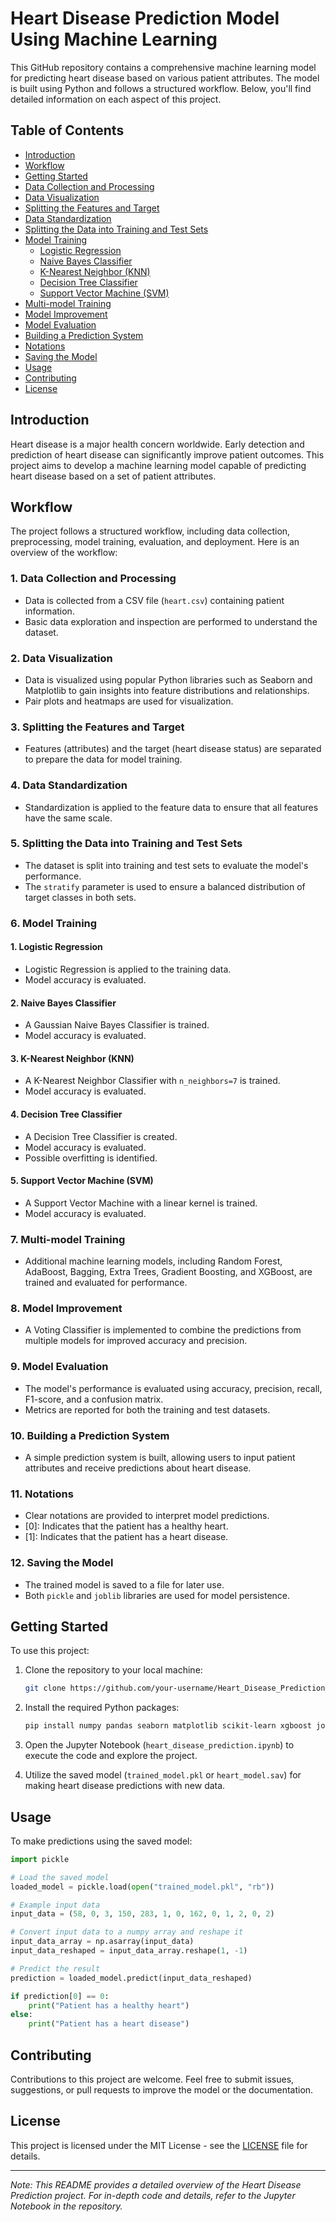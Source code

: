 # Heart Disease Prediction Model Using Machine Learning


This GitHub repository contains a comprehensive machine learning model for predicting heart disease based on various patient attributes. The model is built using Python and follows a structured workflow. Below, you'll find detailed information on each aspect of this project.

## Table of Contents

- [Introduction](#introduction)
- [Workflow](#workflow)
- [Getting Started](#getting-started)
- [Data Collection and Processing](#data-collection-and-processing)
- [Data Visualization](#data-visualization)
- [Splitting the Features and Target](#splitting-the-features-and-target)
- [Data Standardization](#data-standardization)
- [Splitting the Data into Training and Test Sets](#splitting-the-data-into-training-and-test-sets)
- [Model Training](#model-training)
  - [Logistic Regression](#1-logistic-regression)
  - [Naive Bayes Classifier](#2-naive-bayes-classifier)
  - [K-Nearest Neighbor (KNN)](#3-k-nearest-neighbor-knn)
  - [Decision Tree Classifier](#4-decision-tree-classifier)
  - [Support Vector Machine (SVM)](#5-support-vector-machine-svm)
- [Multi-model Training](#multi-model-training)
- [Model Improvement](#model-improvement)
- [Model Evaluation](#model-evaluation)
- [Building a Prediction System](#building-a-prediction-system)
- [Notations](#notations)
- [Saving the Model](#saving-the-model)
- [Usage](#usage)
- [Contributing](#contributing)
- [License](#license)

## Introduction

Heart disease is a major health concern worldwide. Early detection and prediction of heart disease can significantly improve patient outcomes. This project aims to develop a machine learning model capable of predicting heart disease based on a set of patient attributes.

## Workflow

The project follows a structured workflow, including data collection, preprocessing, model training, evaluation, and deployment. Here is an overview of the workflow:

### 1. Data Collection and Processing

- Data is collected from a CSV file (`heart.csv`) containing patient information.
- Basic data exploration and inspection are performed to understand the dataset.

### 2. Data Visualization

- Data is visualized using popular Python libraries such as Seaborn and Matplotlib to gain insights into feature distributions and relationships.
- Pair plots and heatmaps are used for visualization.

### 3. Splitting the Features and Target

- Features (attributes) and the target (heart disease status) are separated to prepare the data for model training.

### 4. Data Standardization

- Standardization is applied to the feature data to ensure that all features have the same scale.

### 5. Splitting the Data into Training and Test Sets

- The dataset is split into training and test sets to evaluate the model's performance.
- The `stratify` parameter is used to ensure a balanced distribution of target classes in both sets.

### 6. Model Training

#### 1. Logistic Regression

- Logistic Regression is applied to the training data.
- Model accuracy is evaluated.

#### 2. Naive Bayes Classifier

- A Gaussian Naive Bayes Classifier is trained.
- Model accuracy is evaluated.

#### 3. K-Nearest Neighbor (KNN)

- A K-Nearest Neighbor Classifier with `n_neighbors=7` is trained.
- Model accuracy is evaluated.

#### 4. Decision Tree Classifier

- A Decision Tree Classifier is created.
- Model accuracy is evaluated.
- Possible overfitting is identified.

#### 5. Support Vector Machine (SVM)

- A Support Vector Machine with a linear kernel is trained.
- Model accuracy is evaluated.

### 7. Multi-model Training

- Additional machine learning models, including Random Forest, AdaBoost, Bagging, Extra Trees, Gradient Boosting, and XGBoost, are trained and evaluated for performance.

### 8. Model Improvement

- A Voting Classifier is implemented to combine the predictions from multiple models for improved accuracy and precision.

### 9. Model Evaluation

- The model's performance is evaluated using accuracy, precision, recall, F1-score, and a confusion matrix.
- Metrics are reported for both the training and test datasets.

### 10. Building a Prediction System

- A simple prediction system is built, allowing users to input patient attributes and receive predictions about heart disease.

### 11. Notations

- Clear notations are provided to interpret model predictions.
- [0]: Indicates that the patient has a healthy heart.
- [1]: Indicates that the patient has a heart disease.

### 12. Saving the Model

- The trained model is saved to a file for later use.
- Both `pickle` and `joblib` libraries are used for model persistence.

## Getting Started

To use this project:

1. Clone the repository to your local machine:

   ```bash
   git clone https://github.com/your-username/Heart_Disease_Prediction_model_using_Machine_Learning.git
   ```

2. Install the required Python packages:

   ```bash
   pip install numpy pandas seaborn matplotlib scikit-learn xgboost joblib
   ```

3. Open the Jupyter Notebook (`heart_disease_prediction.ipynb`) to execute the code and explore the project.

4. Utilize the saved model (`trained_model.pkl` or `heart_model.sav`) for making heart disease predictions with new data.

## Usage

To make predictions using the saved model:

```python
import pickle

# Load the saved model
loaded_model = pickle.load(open("trained_model.pkl", "rb"))

# Example input data
input_data = (58, 0, 3, 150, 283, 1, 0, 162, 0, 1, 2, 0, 2)

# Convert input data to a numpy array and reshape it
input_data_array = np.asarray(input_data)
input_data_reshaped = input_data_array.reshape(1, -1)

# Predict the result
prediction = loaded_model.predict(input_data_reshaped)

if prediction[0] == 0:
    print("Patient has a healthy heart")
else:
    print("Patient has a heart disease")
```

## Contributing

Contributions to this project are welcome. Feel free to submit issues, suggestions, or pull requests to improve the model or the documentation.

## License

This project is licensed under the MIT License - see the [LICENSE](LICENSE) file for details.

---

*Note: This README provides a detailed overview of the Heart Disease Prediction project. For in-depth code and details, refer to the Jupyter Notebook in the repository.*
